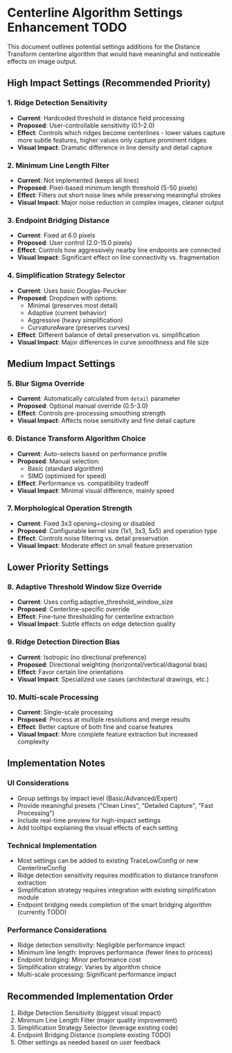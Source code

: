 # Centerline Algorithm Settings Enhancement TODO

This document outlines potential settings additions for the Distance Transform centerline algorithm that would have meaningful and noticeable effects on image output.

## High Impact Settings (Recommended Priority)

### 1. Ridge Detection Sensitivity
- **Current**: Hardcoded threshold in distance field processing
- **Proposed**: User-controllable sensitivity (0.1-2.0)
- **Effect**: Controls which ridges become centerlines - lower values capture more subtle features, higher values only capture prominent ridges
- **Visual Impact**: Dramatic difference in line density and detail capture

### 2. Minimum Line Length Filter
- **Current**: Not implemented (keeps all lines)
- **Proposed**: Pixel-based minimum length threshold (5-50 pixels)
- **Effect**: Filters out short noise lines while preserving meaningful strokes
- **Visual Impact**: Major noise reduction in complex images, cleaner output

### 3. Endpoint Bridging Distance
- **Current**: Fixed at 6.0 pixels
- **Proposed**: User control (2.0-15.0 pixels)
- **Effect**: Controls how aggressively nearby line endpoints are connected
- **Visual Impact**: Significant effect on line connectivity vs. fragmentation

### 4. Simplification Strategy Selector
- **Current**: Uses basic Douglas-Peucker
- **Proposed**: Dropdown with options:
  - Minimal (preserves most detail)
  - Adaptive (current behavior)
  - Aggressive (heavy simplification)
  - CurvatureAware (preserves curves)
- **Effect**: Different balance of detail preservation vs. simplification
- **Visual Impact**: Major differences in curve smoothness and file size

## Medium Impact Settings

### 5. Blur Sigma Override
- **Current**: Automatically calculated from `detail` parameter
- **Proposed**: Optional manual override (0.5-3.0)
- **Effect**: Controls pre-processing smoothing strength
- **Visual Impact**: Affects noise sensitivity and fine detail capture

### 6. Distance Transform Algorithm Choice
- **Current**: Auto-selects based on performance profile
- **Proposed**: Manual selection:
  - Basic (standard algorithm)
  - SIMD (optimized for speed)
- **Effect**: Performance vs. compatibility tradeoff
- **Visual Impact**: Minimal visual difference, mainly speed

### 7. Morphological Operation Strength
- **Current**: Fixed 3x3 opening+closing or disabled
- **Proposed**: Configurable kernel size (1x1, 3x3, 5x5) and operation type
- **Effect**: Controls noise filtering vs. detail preservation
- **Visual Impact**: Moderate effect on small feature preservation

## Lower Priority Settings

### 8. Adaptive Threshold Window Size Override
- **Current**: Uses config.adaptive_threshold_window_size
- **Proposed**: Centerline-specific override
- **Effect**: Fine-tune thresholding for centerline extraction
- **Visual Impact**: Subtle effects on edge detection quality

### 9. Ridge Detection Direction Bias
- **Current**: Isotropic (no directional preference)
- **Proposed**: Directional weighting (horizontal/vertical/diagonal bias)
- **Effect**: Favor certain line orientations
- **Visual Impact**: Specialized use cases (architectural drawings, etc.)

### 10. Multi-scale Processing
- **Current**: Single-scale processing
- **Proposed**: Process at multiple resolutions and merge results
- **Effect**: Better capture of both fine and coarse features
- **Visual Impact**: More complete feature extraction but increased complexity

## Implementation Notes

### UI Considerations
- Group settings by impact level (Basic/Advanced/Expert)
- Provide meaningful presets ("Clean Lines", "Detailed Capture", "Fast Processing")
- Include real-time preview for high-impact settings
- Add tooltips explaining the visual effects of each setting

### Technical Implementation
- Most settings can be added to existing TraceLowConfig or new CenterlineConfig
- Ridge detection sensitivity requires modification to distance transform extraction
- Simplification strategy requires integration with existing simplification module
- Endpoint bridging needs completion of the smart bridging algorithm (currently TODO)

### Performance Considerations
- Ridge detection sensitivity: Negligible performance impact
- Minimum line length: Improves performance (fewer lines to process)
- Endpoint bridging: Minor performance cost
- Simplification strategy: Varies by algorithm choice
- Multi-scale processing: Significant performance impact

## Recommended Implementation Order
1. Ridge Detection Sensitivity (biggest visual impact)
2. Minimum Line Length Filter (major quality improvement)
3. Simplification Strategy Selector (leverage existing code)
4. Endpoint Bridging Distance (complete existing TODO)
5. Other settings as needed based on user feedback
